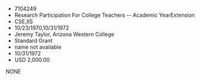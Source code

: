 * 7104249
* Research Participation For College Teachers -- Academic YearExtension
* CSE,IIS
* 10/23/1970,10/31/1972
* Jeremy Taylor, Arizona Western College
* Standard Grant
*   name not available
* 10/31/1972
* USD 2,000.00

NONE